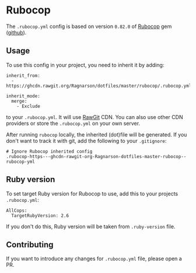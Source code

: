 # Rubocop

The `.rubocop.yml` config is based on version `0.82.0` of [Rubocop](https://www.rubocop.org/) gem ([github](https://github.com/rubocop-hq/rubocop)).

## Usage

To use this config in your project, you need to inherit it by adding:

```
inherit_from:
  - https://ghcdn.rawgit.org/Ragnarson/dotfiles/master/rubocop/.rubocop.yml

inherit_mode:
  merge:
    - Exclude
```

to your `.rubocop.yml`. It will use [RawGit](https://rawgit.org/) CDN. You can also use other CDN providers or store the `.rubocop.yml` on your own server.

After running `rubocop` locally, the inherited (dot)file will be generated. If you don't want to track it with git, add the following to your `.gitignore`:

```
# Ignore Rubocop inherited config
.rubocop-https---ghcdn-rawgit-org-Ragnarson-dotfiles-master-rubocop--rubocop-yml
```

## Ruby version

To set target Ruby version for Rubocop to use, add this to your projects `.rubocop.yml`:

```
AllCops:
  TargetRubyVersion: 2.6
```

If you don't do this, Ruby version will be taken from `.ruby-version` file.

## Contributing

If you want to introduce any changes for `.rubocop.yml` file, please open a PR.
